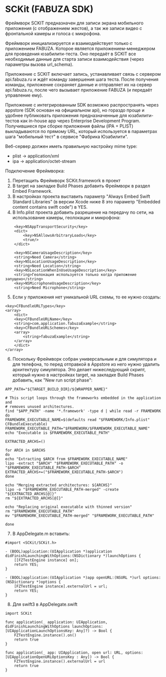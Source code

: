 # SCKit (FABUZA SDK)

Фреймворк SCKIT предназначен для записи экрана мобильного приложения (с отображением жестов), а так же записи видео с фронтальной камеры и голоса с микрофона.

Фреймворк инициализируется и взаимодействует только с приложением FABUZA. Которое является приложением-менеджером для проведения юзабилити-теста. Оно передаёт в SCKIT все необходимые данные для старта записи взаимодействия (через параметры вызова url_schema). 

Приложение с SCKIT включает запись, устанавливает связь с сервером api.fabuza.ru и ждёт команду завершения шага теста. После получения команды, приложение сохраняет данные и отправляет их на сервер api.fabuza.ru, после чего вызывает приложение FABUZA (и передаёт управление ему).

Приложение с интегрированным SDK возможно распространять через appstore (SDK основан на официальном api), но гораздо проще и удобнее публиковать приложения предназначенные для юзабилити-тестов как in-house app через Enterprise Development Program. Получившиеся при сборке приложения файлы (IPA + PLIST) выкладываются по прямому URL, который используется в параметрах шага "мобильный тест" в сервисе "Фабрика Юзабилити".

Веб-сервер должен иметь правильную настройку mime type:
* plist -> application/xml
* ipa -> application/octet-stream

Подключение Фреймворка:
1. Перетащить Фреймворк SCKit.framework в проект
2. В target на закладке Build Phases добавить Фреймворк в раздел Embed Framework.
3. В настройках проекта выставить параметр "Always Embed Swift Standard Libraries" (в версии Xcode ниже 8 это параметр "Embedded content contains swift code") в YES.
4. В Info.plist проекта добавить разрешение на передачу по сети, на использование камеры, геолокации и микрофона:
```
    <key>NSAppTransportSecurity</key>
    <dict>
        <key>NSAllowsArbitraryLoads</key>
        <true/>
    </dict>

    <key>NSCameraUsageDescription</key>
    <string>Need Camera</string>
    <key>NSLocationUsageDescription</key>
    <string>Need Location</string>
    <key>NSLocationWhenInUseUsageDescription</key>
    <string>Геолокация используется только когда приложение запущено</string>
    <key>NSMicrophoneUsageDescription</key>
    <string>Need Microphone</string>
```

5. Если у приложения нет уникальной URL схемы, то ее нужно создать:

```
<key>CFBundleURLTypes</key>
<array>
    <dict>
    <key>CFBundleURLName</key>
    <string>com.application.fabuzaExample</string>
    <key>CFBundleURLSchemes</key>
    <array>
        <string>fabuzaExample</string>
    </array>
    </dict>
</array>
```

6. Поскольку Фреймворк собран универсальным и для симулятора и для телефона, то перед отправкой в Appstore из него нужно удалить архитектуру симулятора. Это делает нижеследующий скрипт, который нужно в настройках target, на закладке Build Phases добавить, как "New run script phase":

```
APP_PATH="${TARGET_BUILD_DIR}/${WRAPPER_NAME}"

# This script loops through the frameworks embedded in the application and
# removes unused architectures.
find "$APP_PATH" -name '*.framework' -type d | while read -r FRAMEWORK
do
FRAMEWORK_EXECUTABLE_NAME=$(defaults read "$FRAMEWORK/Info.plist" CFBundleExecutable)
FRAMEWORK_EXECUTABLE_PATH="$FRAMEWORK/$FRAMEWORK_EXECUTABLE_NAME"
echo "Executable is $FRAMEWORK_EXECUTABLE_PATH"

EXTRACTED_ARCHS=()

for ARCH in $ARCHS
do
echo "Extracting $ARCH from $FRAMEWORK_EXECUTABLE_NAME"
lipo -extract "$ARCH" "$FRAMEWORK_EXECUTABLE_PATH" -o "$FRAMEWORK_EXECUTABLE_PATH-$ARCH"
EXTRACTED_ARCHS+=("$FRAMEWORK_EXECUTABLE_PATH-$ARCH")
done

echo "Merging extracted architectures: ${ARCHS}"
lipo -o "$FRAMEWORK_EXECUTABLE_PATH-merged" -create "${EXTRACTED_ARCHS[@]}"
rm "${EXTRACTED_ARCHS[@]}"

echo "Replacing original executable with thinned version"
rm "$FRAMEWORK_EXECUTABLE_PATH"
mv "$FRAMEWORK_EXECUTABLE_PATH-merged" "$FRAMEWORK_EXECUTABLE_PATH"

done
```

7. В AppDelegate.m вставить:

```
#import <SCKit/SCKit.h>

- (BOOL)application:(UIApplication *)application didFinishLaunchingWithOptions:(NSDictionary *)launchOptions {
    [[FZTestEngine instance] on];
    return YES;
}

- (BOOL)application:(UIApplication *)app openURL:(NSURL *)url options:(NSDictionary *)options {
    [FZTestEngine instance].externalUrl = url;
    return YES;
}
```

8. Для swift3 в AppDelegate.swift

```
import SCKit

func application(_ application: UIApplication, didFinishLaunchingWithOptions launchOptions: [UIApplicationLaunchOptionsKey: Any]?) -> Bool {
    FZTestEngine.instance().on()
    return true
}

func application(_ app: UIApplication, open url: URL, options: [UIApplicationOpenURLOptionsKey : Any]) -> Bool {
    FZTestEngine.instance().externalUrl = url
    return true
}
```

